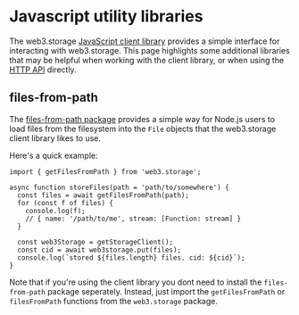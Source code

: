 # Javascript utility libraries

The web3.storage [JavaScript client library](https://web3.storage/docs/reference/js-client-library) provides a simple interface for interacting with web3.storage. This page highlights some additional libraries that may be helpful when working with the client library, or when using the [HTTP API](https://web3.storage/docs/reference/http-api/) directly.

## files-from-path

The [files-from-path package](https://github.com/web3-storage/files-from-path) provides a simple way for Node.js users to load files from the filesystem into the ```File``` objects that the web3.storage client library likes to use.

Here's a quick example: 

```
import { getFilesFromPath } from 'web3.storage';

async function storeFiles(path = 'path/to/somewhere') {
  const files = await getFilesFromPath(path);
  for (const f of files) {
    console.log(f);
    // { name: '/path/to/me', stream: [Function: stream] }
  }

  const web3Storage = getStorageClient();
  const cid = await web3storage.put(files);
  console.log(`stored ${files.length} files. cid: ${cid}`);
}
```
Note that if you're using the client library you dont need to install the ```files-from-path``` package seperately. Instead, just import the ```getFilesFromPath``` or ```filesFromPath``` functions from the ```web3.storage``` package.

